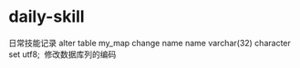 # daily-skill
日常技能记录
alter table my_map change name name varchar(32) character set utf8;  修改数据库列的编码
